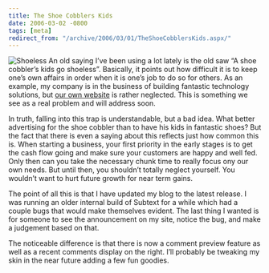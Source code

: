 ```yaml
---
title: The Shoe Cobblers Kids
date: 2006-03-02 -0800
tags: [meta]
redirect_from: "/archive/2006/03/01/TheShoeCobblersKids.aspx/"
---
```


![Shoeless](https://haacked.com/images/shoeless.jpg) An old saying I’ve
been using a lot lately is the old saw “A shoe cobbler’s kids go
shoeless”. Basically, it points out how difficult it is to keep one’s
own affairs in order when it is one’s job to do so for others. As an
example, my company is in the business of building fantastic technology
solutions, but [our own website](http://veloc-it.com/ "VelocIT Website")
is rather neglected. This is something we see as a real problem and will
address soon.

In truth, falling into this trap is understandable, but a bad idea. What
better advertising for the shoe cobbler than to have his kids in
fantastic shoes? But the fact that there is even a saying about this
reflects just how common this is. When starting a business, your first
priority in the early stages is to get the cash flow going and make sure
your customers are happy and well fed. Only then can you take the
necessary chunk time to really focus ony our own needs. But until then,
you shouldn’t totally neglect yourself. You wouldn’t want to hurt future
growth for near term gains.

The point of all this is that I have updated my blog to the latest
release. I was running an older internal build of Subtext for a while
which had a couple bugs that would make themselves evident. The last
thing I wanted is for someone to see the announcement on my site, notice
the bug, and make a judgement based on that.

The noticeable difference is that there is now a comment preview feature
as well as a recent comments display on the right. I’ll probably be
tweaking my skin in the near future adding a few fun goodies.

